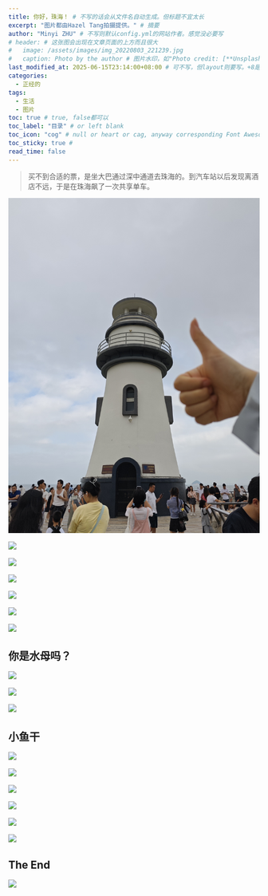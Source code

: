 ```yaml
---
title: 你好，珠海！ # 不写的话会从文件名自动生成。但标题不宜太长
excerpt: "图片都由Hazel Tang拍摄提供。" # 摘要
author: "Minyi ZHU" # 不写则默认config.yml的网站作者。感觉没必要写
# header: # 这张图会出现在文章页面的上方而且很大
#   image: /assets/images/img_20220803_221239.jpg
#   caption: Photo by the author # 图片水印，如"Photo credit: [**Unsplash**](https://unsplash.com)"
last_modified_at: 2025-06-15T23:14:00+08:00 # 可不写，但layout则要写。+8是东八区
categories: 
  - 正经的
tags:
  - 生活
  - 图片
toc: true # true, false都可以
toc_label: "目录" # or left blank
toc_icon: "cog" # null or heart or cag, anyway corresponding Font Awesome icon name (without fa prefix)
toc_sticky: true #
read_time: false 
---
```



> 买不到合适的票，是坐大巴通过深中通道去珠海的。到汽车站以后发现离酒店不远，于是在珠海飙了一次共享单车。

![](https://raw.githubusercontent.com/zhumy321/diy-imagehost/main/img/1748854726350.jpg)

![](https://raw.githubusercontent.com/zhumy321/diy-imagehost/main/img/1748854726499.jpg)

![](https://raw.githubusercontent.com/zhumy321/diy-imagehost/main/img/IMG_7488.JPG)

![](https://raw.githubusercontent.com/zhumy321/diy-imagehost/main/img/IMG_7507.JPG)

![](https://raw.githubusercontent.com/zhumy321/diy-imagehost/main/img/IMG_7511.JPG)

![](https://raw.githubusercontent.com/zhumy321/diy-imagehost/main/img/IMG_7528.JPG)

![](https://raw.githubusercontent.com/zhumy321/diy-imagehost/main/img/IMG_7562.JPG)

## 你是水母吗？

![](https://raw.githubusercontent.com/zhumy321/diy-imagehost/main/img/IMG_7624.JPG)


![](https://raw.githubusercontent.com/zhumy321/diy-imagehost/main/img/IMG_7635.JPG)


![](https://raw.githubusercontent.com/zhumy321/diy-imagehost/main/img/IMG_7637.JPG)

## 小鱼干

![](https://raw.githubusercontent.com/zhumy321/diy-imagehost/main/img/IMG_7666.JPG)

![](https://raw.githubusercontent.com/zhumy321/diy-imagehost/main/img/IMG_7669.JPG)

![](https://raw.githubusercontent.com/zhumy321/diy-imagehost/main/img/IMG_7711.JPG)

![](https://raw.githubusercontent.com/zhumy321/diy-imagehost/main/img/IMG_7718.JPG)

![](https://raw.githubusercontent.com/zhumy321/diy-imagehost/main/img/IMG_7741.JPG)

![](https://raw.githubusercontent.com/zhumy321/diy-imagehost/main/img/IMG_7774.JPG)

## The End

![](https://raw.githubusercontent.com/zhumy321/diy-imagehost/main/img/IMG_7819.JPG)
